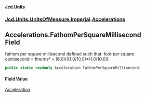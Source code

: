 #### [Jcd.Units](index 'index')
### [Jcd.Units.UnitsOfMeasure.Imperial](Jcd.Units.UnitsOfMeasure.Imperial 'Jcd.Units.UnitsOfMeasure.Imperial').[Accelerations](Accelerations 'Jcd.Units.UnitsOfMeasure.Imperial.Accelerations')

## Accelerations.FathomPerSquareMillisecond Field

fathom per square millisecond defined such that: foot per square centisecond = ftm/ms² ×
(6.0)/((1.0/10.0)*(1.0/10.0)).

```csharp
public static readonly Acceleration FathomPerSquareMillisecond;
```

#### Field Value
[Acceleration](Acceleration 'Jcd.Units.UnitTypes.Acceleration')